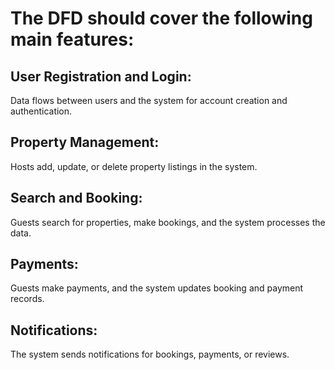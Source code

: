 # The DFD should cover the following main features:

## User Registration and Login: 
Data flows between users and the system for account creation and authentication.
## Property Management:
Hosts add, update, or delete property listings in the system.
## Search and Booking:
Guests search for properties, make bookings, and the system processes the data.
## Payments:
Guests make payments, and the system updates booking and payment records.
## Notifications:
The system sends notifications for bookings, payments, or reviews.
